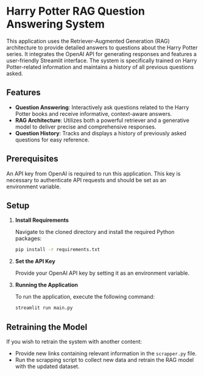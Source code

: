 # Harry Potter RAG Question Answering System

This application uses the Retriever-Augmented Generation (RAG) architecture to provide detailed answers to questions about the Harry Potter series. It integrates the OpenAI API for generating responses and features a user-friendly Streamlit interface. The system is specifically trained on Harry Potter-related information and maintains a history of all previous questions asked.

## Features

- **Question Answering**: Interactively ask questions related to the Harry Potter books and receive informative, context-aware answers.
- **RAG Architecture**: Utilizes both a powerful retriever and a generative model to deliver precise and comprehensive responses.
- **Question History**: Tracks and displays a history of previously asked questions for easy reference.

## Prerequisites

An API key from OpenAI is required to run this application. This key is necessary to authenticate API requests and should be set as an environment variable.

## Setup

1. **Install Requirements**  

    Navigate to the cloned directory and install the required Python packages:

   ```bash
   pip install -r requirements.txt

2. **Set the API Key**  

    Provide your OpenAI API key by setting it as an environment variable.

3. **Running the Application**  

   To run the application, execute the following command:

   ```bash
   streamlit run main.py

## Retraining the Model

If you wish to retrain the system with another content:

- Provide new links containing relevant information in the `scrapper.py` file.
- Run the scrapping script to collect new data and retrain the RAG model with the updated dataset.
